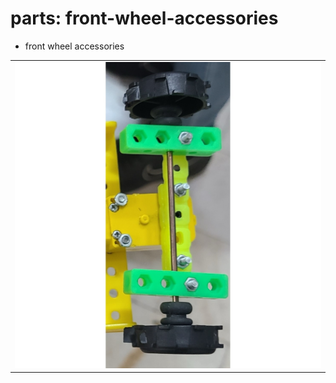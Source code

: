 # parts: front-wheel-accessories

- front wheel accessories

|   |
| --- |
| ![image](https://github.com/kamangir/assets2/blob/main/bluer-ugv/front-wheel.jpg?raw=true) |
